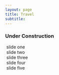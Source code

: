 ```yaml
---
layout: page
title: Travel
subtitle:
---
```

### Under Construction
<section class="slider_container">
	<section class="slider">
	<div class="slideone">
		<img src="{{ 'assets/img/phantom.jpg' | relative_url }}" alt="" />
		<span class="caption"> slide one </span>
	</div>
	<div class="slidetwo">
		<img src="{{ 'assets/img/phantom.jpg' | relative_url }}" alt="" />
		<span class="caption"> slide two </span>
	</div>
	<div class="slidethree">
		<img src="{{ 'assets/img/phantom.jpg' | relative_url }}" alt="" />
		<span class="caption"> slide three </span>
	</div>
	<div class="slidefour">
		<img src="{{ 'assets/img/phantom.jpg' | relative_url }}" alt="" />
		<span class="caption"> slide four </span>
	</div>
	<div class="slidefour">
		<img src="{{ 'assets/img/phantom.jpg' | relative_url }}" alt="" />
		<span class="caption"> slide five </span>
	</div>
	</section>
</section>
